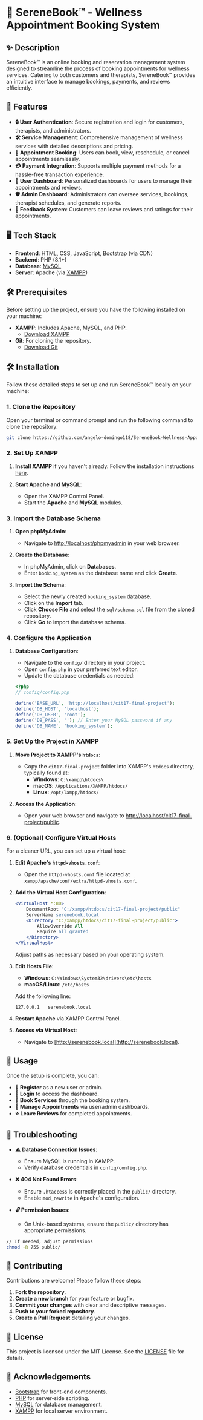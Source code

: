 # 🌿 SereneBook™ - Wellness Appointment Booking System

## ✨ Description

SereneBook™ is an online booking and reservation management system designed to streamline the process of booking appointments for wellness services. Catering to both customers and therapists, SereneBook™ provides an intuitive interface to manage bookings, payments, and reviews efficiently.

## 🚀 Features

- **🔒 User Authentication**: Secure registration and login for customers, therapists, and administrators.
- **🛠️ Service Management**: Comprehensive management of wellness services with detailed descriptions and pricing.
- **📅 Appointment Booking**: Users can book, view, reschedule, or cancel appointments seamlessly.
- **💳 Payment Integration**: Supports multiple payment methods for a hassle-free transaction experience.
- **👤 User Dashboard**: Personalized dashboards for users to manage their appointments and reviews.
- **🛡️ Admin Dashboard**: Administrators can oversee services, bookings, therapist schedules, and generate reports.
- **📝 Feedback System**: Customers can leave reviews and ratings for their appointments.

## 🖥️ Tech Stack

- **Frontend**: HTML, CSS, JavaScript, [Bootstrap](https://getbootstrap.com/) (via CDN)
- **Backend**: PHP (8.1+)
- **Database**: [MySQL](https://www.mysql.com/)
- **Server**: Apache (via [XAMPP](https://www.apachefriends.org/index.html))

## 🛠️ Prerequisites

Before setting up the project, ensure you have the following installed on your machine:

- **XAMPP**: Includes Apache, MySQL, and PHP.
  - [Download XAMPP](https://www.apachefriends.org/index.html)
- **Git**: For cloning the repository.
  - [Download Git](https://git-scm.com/downloads)

## 🛠️ Installation

Follow these detailed steps to set up and run SereneBook™ locally on your machine:

### 1. Clone the Repository

Open your terminal or command prompt and run the following command to clone the repository:

```bash
git clone https://github.com/angelo-domingo118/SereneBook-Wellness-Appointment-Booking-System
```

### 2. Set Up XAMPP

1. **Install XAMPP** if you haven't already. Follow the installation instructions [here](https://www.apachefriends.org/index.html).

2. **Start Apache and MySQL**:
   - Open the XAMPP Control Panel.
   - Start the **Apache** and **MySQL** modules.

### 3. Import the Database Schema

1. **Open phpMyAdmin**:
   - Navigate to [http://localhost/phpmyadmin](http://localhost/phpmyadmin) in your web browser.

2. **Create the Database**:
   - In phpMyAdmin, click on **Databases**.
   - Enter `booking_system` as the database name and click **Create**.

3. **Import the Schema**:
   - Select the newly created `booking_system` database.
   - Click on the **Import** tab.
   - Click **Choose File** and select the `sql/schema.sql` file from the cloned repository.
   - Click **Go** to import the database schema.

### 4. Configure the Application

1. **Database Configuration**:
   - Navigate to the `config/` directory in your project.
   - Open `config.php` in your preferred text editor.
   - Update the database credentials as needed:

   ```php
   <?php
   // config/config.php

   define('BASE_URL', 'http://localhost/cit17-final-project');
   define('DB_HOST', 'localhost');
   define('DB_USER', 'root');
   define('DB_PASS', ''); // Enter your MySQL password if any
   define('DB_NAME', 'booking_system');
   ```
   
### 5. Set Up the Project in XAMPP

1. **Move Project to XAMPP's `htdocs`**:
   - Copy the `cit17-final-project` folder into XAMPP's `htdocs` directory, typically found at:
     - **Windows**: `C:\xampp\htdocs\`
     - **macOS**: `/Applications/XAMPP/htdocs/`
     - **Linux**: `/opt/lampp/htdocs/`

2. **Access the Application**:
   - Open your web browser and navigate to [http://localhost/cit17-final-project/public](http://localhost/cit17-final-project/public).

### 6. (Optional) Configure Virtual Hosts

For a cleaner URL, you can set up a virtual host:

1. **Edit Apache's `httpd-vhosts.conf`**:
   - Open the `httpd-vhosts.conf` file located at `xampp/apache/conf/extra/httpd-vhosts.conf`.

2. **Add the Virtual Host Configuration**:

   ```apache
   <VirtualHost *:80>
       DocumentRoot "C:/xampp/htdocs/cit17-final-project/public"
       ServerName serenebook.local
       <Directory "C:/xampp/htdocs/cit17-final-project/public">
           AllowOverride All
           Require all granted
       </Directory>
   </VirtualHost>
   ```

   Adjust paths as necessary based on your operating system.

3. **Edit Hosts File**:
   - **Windows**: `C:\Windows\System32\drivers\etc\hosts`
   - **macOS/Linux**: `/etc/hosts`

   Add the following line:

   ```
   127.0.0.1   serenebook.local
   ```

4. **Restart Apache** via XAMPP Control Panel.

5. **Access via Virtual Host**:
   - Navigate to [http://serenebook.local](http://serenebook.local).

## 🎉 Usage

Once the setup is complete, you can:

- **📝 Register** as a new user or admin.
- **🔑 Login** to access the dashboard.
- **📅 Book Services** through the booking system.
- **📂 Manage Appointments** via user/admin dashboards.
- **⭐ Leave Reviews** for completed appointments.

## 🐛 Troubleshooting

- **⚠️ Database Connection Issues**:
  - Ensure MySQL is running in XAMPP.
  - Verify database credentials in `config/config.php`.

- **❌ 404 Not Found Errors**:
  - Ensure `.htaccess` is correctly placed in the `public/` directory.
  - Enable `mod_rewrite` in Apache's configuration.

- **🔓 Permission Issues**:
  - On Unix-based systems, ensure the `public/` directory has appropriate permissions.

```bash
// If needed, adjust permissions
chmod -R 755 public/
```

## 🤝 Contributing

Contributions are welcome! Please follow these steps:

1. **Fork the repository**.
2. **Create a new branch** for your feature or bugfix.
3. **Commit your changes** with clear and descriptive messages.
4. **Push to your forked repository**.
5. **Create a Pull Request** detailing your changes.

## 📄 License

This project is licensed under the MIT License. See the [LICENSE](LICENSE) file for details.

## 🙏 Acknowledgements

- [Bootstrap](https://getbootstrap.com/) for front-end components.
- [PHP](https://www.php.net/) for server-side scripting.
- [MySQL](https://www.mysql.com/) for database management.
- [XAMPP](https://www.apachefriends.org/index.html) for local server environment.
